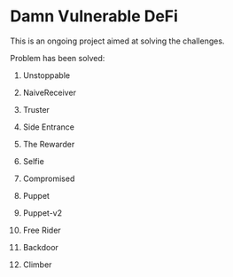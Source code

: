 # Damn Vulnerable DeFi

This is an ongoing project aimed at solving the challenges.

Problem has been solved:

1. Unstoppable

2. NaiveReceiver

3. Truster

4. Side Entrance

5. The Rewarder

6. Selfie

7. Compromised

8. Puppet

9. Puppet-v2

10. Free Rider

11. Backdoor

12. Climber

